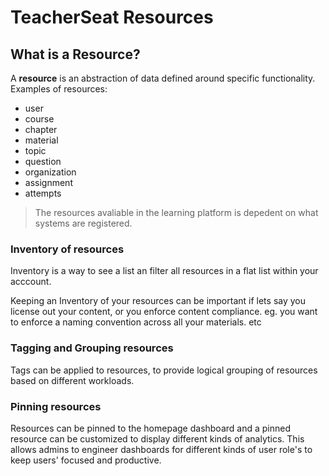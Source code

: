 # TeacherSeat Resources

## What is a Resource?

A **resource** is an abstraction of data defined around specific functionality. Examples of resources:

- user
- course
- chapter
- material
- topic
- question
- organization
- assignment
- attempts

> The resources avaliable in the learning platform is depedent on what systems are registered.

### Inventory of resources

Inventory is a way to see a list an filter all resources in a flat list within your acccount.

Keeping an Inventory of your resources can be important if lets say you license out your content, or you enforce content compliance.
eg. you want to enforce a naming convention across all your materials. etc

### Tagging and Grouping resources

Tags can be applied to resources, to provide logical grouping of resources based on different workloads.

### Pinning resources

Resources can be pinned to the homepage dashboard and a pinned resource can be customized to display different kinds of analytics.
This allows admins to engineer dashboards for different kinds of user role's to keep users' focused and productive.
